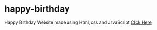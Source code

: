 # happy-birthday
Happy Birthday Website made using Html, css and JavaScript
<a href="https://programmergaurav.me/happy-birthday/?name=Gaurav" target="blank">Click Here</a>


